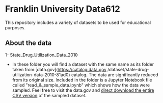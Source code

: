 # Franklin University Data612

This repository includes a variety of datasets to be used for educational purposes. 

## About the data

1- State_Drug_Utilization_Data_2010

  - In these folder you will find a dataset with the same name as its folder taken from [data.gov](https://catalog.data.gov       /dataset/state-drug-utilization-data-2010-81ad0) catalog. The data are significantly reduced from its original size. Included in the folder is a Jupyter Notebook file called "read_&_sample_data.ipynb" which shows how the data were sampled. Feel free to visit the data.gov and [direct download the entire CSV version](https://data.medicaid.gov/api/views/mmgn-kvy5/rows.csv?accessType=DOWNLOAD) of the sampled dataset. 



